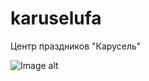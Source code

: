 # karuselufa
Центр праздников "Карусель"

![Image alt](https://github.com/elakhamitova/karuselufa/blob/master/karusel.jpg)
